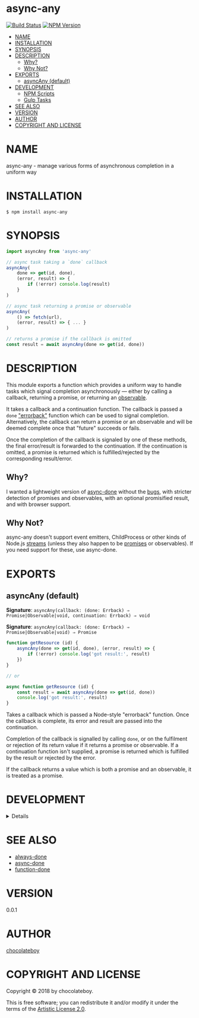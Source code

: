 # async-any

[![Build Status](https://secure.travis-ci.org/chocolateboy/async-any.svg)](http://travis-ci.org/chocolateboy/async-any)
[![NPM Version](http://img.shields.io/npm/v/async-any.svg)](https://www.npmjs.org/package/async-any)

<!-- START doctoc generated TOC please keep comment here to allow auto update -->
<!-- DON'T EDIT THIS SECTION, INSTEAD RE-RUN doctoc TO UPDATE -->

- [NAME](#name)
- [INSTALLATION](#installation)
- [SYNOPSIS](#synopsis)
- [DESCRIPTION](#description)
  - [Why?](#why)
  - [Why Not?](#why-not)
- [EXPORTS](#exports)
  - [asyncAny (default)](#asyncany-default)
- [DEVELOPMENT](#development)
  - [NPM Scripts](#npm-scripts)
  - [Gulp Tasks](#gulp-tasks)
- [SEE ALSO](#see-also)
- [VERSION](#version)
- [AUTHOR](#author)
- [COPYRIGHT AND LICENSE](#copyright-and-license)

<!-- END doctoc generated TOC please keep comment here to allow auto update -->

# NAME

async-any - manage various forms of asynchronous completion in a uniform way

# INSTALLATION

    $ npm install async-any

# SYNOPSIS

```javascript
import asyncAny from 'async-any'

// async task taking a `done` callback
asyncAny(
    done => get(id, done),
    (error, result) => {
        if (!error) console.log(result)
    }
)

// async task returning a promise or observable
asyncAny(
    () => fetch(url),
    (error, result) => { ... }
)

// returns a promise if the callback is omitted
const result = await asyncAny(done => get(id, done))
```

# DESCRIPTION

This module exports a function which provides a uniform way to handle tasks which
signal completion asynchronously — either by calling a callback, returning a promise,
or returning an [observable](https://github.com/tc39/proposal-observable).

It takes a callback and a continuation function. The callback is passed a `done`
["errorback"](http://thenodeway.io/posts/understanding-error-first-callbacks/)
function which can be used to signal completion. Alternatively, the callback can
return a promise or an observable and will be deemed complete once that "future"
succeeds or fails.

Once the completion of the callback is signaled by one of these methods, the final
error/result is forwarded to the continuation. If the continuation is omitted,
a promise is returned which is fulfilled/rejected by the corresponding result/error.

## Why?

I wanted a lightweight version of [async-done](https://www.npmjs.com/package/async-done)
without the [bugs](https://github.com/gulpjs/async-done/issues/36), with stricter detection
of promises and observables, with an optional promisified result, and with browser support.

## Why Not?

async-any doesn't support event emitters, ChildProcess or other kinds of Node.js
[streams](https://github.com/substack/stream-handbook) (unless they also happen to
be [promises](https://github.com/sindresorhus/cp-file) or observables).
If you need support for these, use async-done.

# EXPORTS

## asyncAny (default)

**Signature**: `asyncAny(callback: (done: Errback) ⇒ Promise|Observable|void, continuation: Errback) ⇒ void`

**Signature**: `asyncAny(callback: (done: Errback) ⇒ Promise|Observable|void) ⇒ Promise`

```javascript
function getResource (id) {
    asyncAny(done => get(id, done), (error, result) => {
        if (!error) console.log('got result:', result)
    })
}

// or

async function getResource (id) {
    const result = await asyncAny(done => get(id, done))
    console.log('got result:', result)
}
```

Takes a callback which is passed a Node-style "errorback" function. Once the callback is complete,
its error and result are passed into the continuation.

Completion of the callback is signalled by calling `done`, or on the fulfilment or rejection of its
return value if it returns a promise or observable. If a continuation function isn't supplied,
a promise is returned which is fulfilled by the result or rejected by the error.

If the callback returns a value which is both a promise and an observable, it is treated as a promise.

# DEVELOPMENT

<details>

## NPM Scripts

The following NPM scripts are available:

* test - lint the codebase, compile the library, and run the test suite

## Gulp Tasks

The following Gulp tasks are available:

* build - compile the library and save it to the target directory
* clean - remove the target directory and its contents
* default - run the `lint` and `build` tasks
* dump:config - print the build config settings to the console
* lint - check and report style and usage errors in the gulpfile, source file(s) and test file(s)

</details>

# SEE ALSO

* [always-done](https://www.npmjs.com/package/always-done)
* [async-done](https://www.npmjs.com/package/async-done)
* [function-done](https://www.npmjs.com/package/function-done)

# VERSION

0.0.1

# AUTHOR

[chocolateboy](mailto:chocolate@cpan.org)

# COPYRIGHT AND LICENSE

Copyright © 2018 by chocolateboy.

This is free software; you can redistribute it and/or modify it under the
terms of the [Artistic License 2.0](http://www.opensource.org/licenses/artistic-license-2.0.php).
